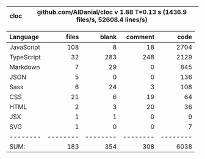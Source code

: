 | cloc | github.com/AlDanial/cloc v 1.88 T=0.13 s (1436.9 files/s, 52608.4 lines/s) |
| ---- | -------------------------------------------------------------------------- |


| Language   |    files |    blank |  comment |     code |
| :--------- | -------: | -------: | -------: | -------: |
| JavaScript |      108 |        8 |       18 |     2704 |
| TypeScript |       32 |      283 |      248 |     2129 |
| Markdown   |        7 |       29 |        0 |      845 |
| JSON       |        5 |        0 |        0 |      136 |
| Sass       |        6 |       24 |        3 |      108 |
| CSS        |       21 |        6 |       19 |       64 |
| HTML       |        2 |        3 |       20 |       36 |
| JSX        |        1 |        1 |        0 |        9 |
| SVG        |        1 |        0 |        0 |        7 |
| --------   | -------- | -------- | -------- | -------- |
| SUM:       |      183 |      354 |      308 |     6038 |
